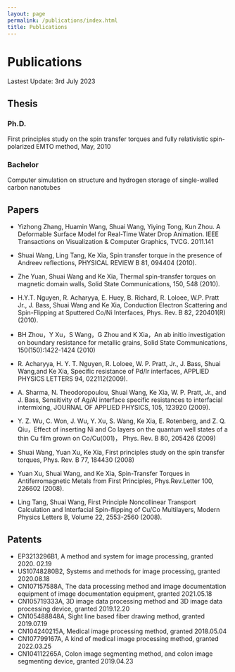 ```yaml
---
layout: page
permalink: /publications/index.html
title: Publications
---
```


# Publications 

Lastest Update: 3rd July 2023

## Thesis

### Ph.D.
First principles study on the spin transfer torques and fully relativistic spin-polarized EMTO method, May, 2010

### Bachelor
Computer simulation on structure and hydrogen storage of single-walled carbon nanotubes

## Papers

- Yizhong Zhang, Huamin Wang, Shuai Wang, Yiying Tong, Kun Zhou. A Deformable Surface Model for Real-Time Water Drop Animation. IEEE Transactions on Visualization & Computer Graphics, TVCG. 2011.141

- Shuai Wang, Ling Tang, Ke Xia, Spin transfer torque in the presence of Andreev reflections, PHYSICAL REVIEW B 81, 094404 (2010). 

- Zhe Yuan, Shuai Wang and Ke Xia, Thermal spin-transfer torques on magnetic domain walls, Solid State Communications, 150, 548 (2010). 

- H.Y.T. Nguyen, R. Acharyya, E. Huey, B. Richard, R. Loloee, W.P. Pratt Jr., J. Bass, Shuai Wang and Ke Xia, Conduction Electron Scattering and Spin-Flipping at Sputtered Co/Ni Interfaces, Phys. Rev. B 82, 220401(R) (2010). 

- BH Zhou，Y Xu，S Wang，G Zhou and K Xia，An ab initio investigation on boundary resistance for metallic grains, Solid State Communications, 150(150):1422-1424 (2010)

- R. Acharyya, H. Y. T. Nguyen, R. Loloee, W. P. Pratt, Jr., J. Bass, Shuai Wang,and Ke Xia, Specific resistance of Pd/Ir interfaces, APPLIED PHYSICS LETTERS 94, 022112(2009). 

- A. Sharma, N. Theodoropoulou, Shuai Wang, Ke Xia, W. P. Pratt, Jr., and J. Bass, Sensitivity of Ag/Al interface specific resistances to interfacial intermixing, JOURNAL OF APPLIED PHYSICS, 105, 123920 (2009). 

- Y. Z. Wu, C. Won, J. Wu, Y. Xu, S. Wang, Ke Xia, E. Rotenberg, and Z. Q. Qiu，Effect of inserting Ni and Co layers on the quantum well states of a thin Cu film grown on Co/Cu(001)， Phys. Rev. B 80, 205426 (2009) 

- Shuai Wang, Yuan Xu, Ke Xia, First principles study on the spin transfer torques, Phys. Rev. B 77, 184430 (2008) 

- Yuan Xu, Shuai Wang, and Ke Xia, Spin-Transfer Torques in Antiferromagnetic Metals from First Principles, Phys.Rev.Letter 100, 226602 (2008). 

- Ling Tang, Shuai Wang, First Principle Noncollinear Transport Calculation and Interfacial Spin-flipping of Cu/Co Multilayers, Modern Physics Letters B, Volume 22, 2553-2560 (2008).

## Patents

- EP3213296B1, A method and system for image processing, granted 2020. 02.19
- US10748280B2, Systems and methods for image processing, granted 2020.08.18
- CN107157588A, The data processing method and image documentation equipment of image documentation equipment, granted 2021.05.18
- CN105719333A, 3D image data processing method and 3D image data processing device, granted 2019.12.20
- CN105488848A, Sight line based fiber drawing method, granted 2019.07.19
- CN104240215A, Medical image processing method, granted 2018.05.04
- CN107799167A, A kind of medical image processing method, granted 2022.03.25
- CN104112265A, Colon image segmenting method, and colon image segmenting device, granted 2019.04.23



